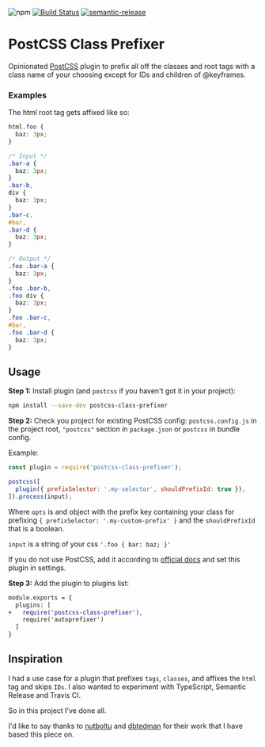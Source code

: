 ![npm](https://img.shields.io/npm/v/postcss-class-prefixer)
[![Build Status](https://travis-ci.com/b3nk3/postcss-class-prefixer.svg?token=j23qhVmXEx5v17YPL7yq&branch=main)](https://travis-ci.com/b3nk3/postcss-class-prefixer)
[![semantic-release](https://img.shields.io/badge/%20%20%F0%9F%93%A6%F0%9F%9A%80-semantic--release-e10079.svg)](https://github.com/semantic-release/semantic-release)

# PostCSS Class Prefixer

Opinionated [PostCSS] plugin to prefix all off the classes and root tags with a class name of your choosing except for IDs and children of @keyframes.

[postcss]: https://github.com/postcss/postcss

### Examples

The html root tag gets affixed like so:

```css
html.foo {
  baz: 3px;
}
```

```css
/* Input */
.bar-a {
  baz: 3px;
}
.bar-b,
div {
  baz: 3px;
}
.bar-c,
#bar,
.bar-d {
  baz: 3px;
}
```

```css
/* Output */
.foo .bar-a {
  baz: 3px;
}
.foo .bar-b,
.foo div {
  baz: 3px;
}
.foo .bar-c,
#bar,
.foo .bar-d {
  baz: 3px;
}
```

## Usage

**Step 1:** Install plugin (and `postcss` if you haven't got it in your project):

```sh
npm install --save-dev postcss-class-prefixer
```

**Step 2:** Check you project for existing PostCSS config: `postcss.config.js`
in the project root, `"postcss"` section in `package.json`
or `postcss` in bundle config.

Example:

```js
const plugin = require('postcss-class-prefixer');

postcss([
  plugin({ prefixSelector: '.my-selector', shouldPrefixId: true }),
]).process(input);
```

Where `opts` is and object with the prefix key containing your class for prefixing `{ prefixSelector: '.my-custom-prefix' }` and the `shouldPrefixId` that is a boolean.

`input` is a string of your css `'.foo { bar: baz; }'`

If you do not use PostCSS, add it according to [official docs]
and set this plugin in settings.

**Step 3:** Add the plugin to plugins list:

```diff
module.exports = {
  plugins: [
+   require('postcss-class-prefixer'),
    require('autoprefixer')
  ]
}
```

[official docs]: https://github.com/postcss/postcss#usage

## Inspiration

I had a use case for a plugin that prefixes `tags`, `classes`, and affixes the `html` tag and skips `IDs`. I also wanted to experiment with TypeScript, Semantic Release and Travis CI.

So in this project I've done all.

I'd like to say thanks to [nutboltu](https://github.com/nutboltu) and [dbtedman](https://github.com/dbtedman) for their work that I have based this piece on.
